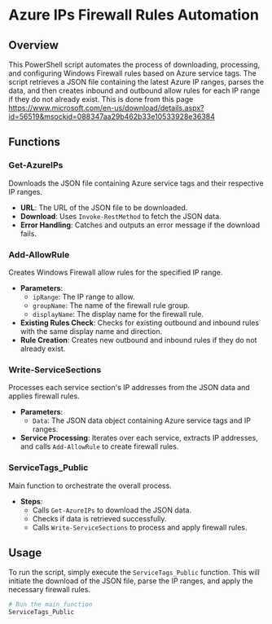 # Azure IPs Firewall Rules Automation

## Overview

This PowerShell script automates the process of downloading, processing, and configuring Windows Firewall rules based on Azure service tags. 
The script retrieves a JSON file containing the latest Azure IP ranges, parses the data, and then creates inbound and outbound allow rules for each IP range if they do not already exist.
This is done from this page https://www.microsoft.com/en-us/download/details.aspx?id=56519&msockid=088347aa29b462b33e10533928e36384

## Functions

### Get-AzureIPs

Downloads the JSON file containing Azure service tags and their respective IP ranges.

- **URL**: The URL of the JSON file to be downloaded.
- **Download**: Uses `Invoke-RestMethod` to fetch the JSON data.
- **Error Handling**: Catches and outputs an error message if the download fails.

### Add-AllowRule

Creates Windows Firewall allow rules for the specified IP range.

- **Parameters**:
  - `ipRange`: The IP range to allow.
  - `groupName`: The name of the firewall rule group.
  - `displayName`: The display name for the firewall rule.
- **Existing Rules Check**: Checks for existing outbound and inbound rules with the same display name and direction.
- **Rule Creation**: Creates new outbound and inbound rules if they do not already exist.

### Write-ServiceSections

Processes each service section's IP addresses from the JSON data and applies firewall rules.

- **Parameters**:
  - `Data`: The JSON data object containing Azure service tags and IP ranges.
- **Service Processing**: Iterates over each service, extracts IP addresses, and calls `Add-AllowRule` to create firewall rules.

### ServiceTags_Public

Main function to orchestrate the overall process.

- **Steps**:
  - Calls `Get-AzureIPs` to download the JSON data.
  - Checks if data is retrieved successfully.
  - Calls `Write-ServiceSections` to process and apply firewall rules.

## Usage

To run the script, simply execute the `ServiceTags_Public` function. This will initiate the download of the JSON file, parse the IP ranges, and apply the necessary firewall rules.

```powershell
# Run the main function
ServiceTags_Public
